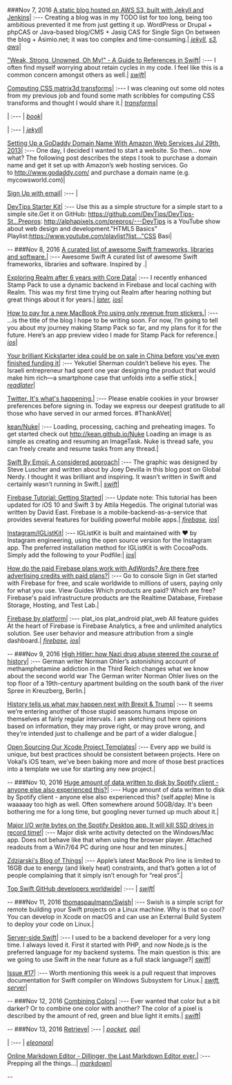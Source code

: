 ###Nov 7, 2016
[A static blog hosted on AWS S3, built with Jekyll and Jenkins](http://tech.asimio.net/2015/09/27/A-static-blog-hosted-at-Amazon-S3-built-with-Jekyll-and-Jenkins.html)|
:---
Creating a blog was in my TODO list for too long, being too ambitious prevented it me from just getting it up. WordPress or Drupal + phpCAS or Java-based blog/CMS + Jasig CAS for Single Sign On between the blog + Asimio.net; it was too complex and time-consuming.|
*[jekyll](https://getpocket.com/a/queue/list/jekyll/), [s3](https://getpocket.com/a/queue/list/s3/), [aws](https://getpocket.com/a/queue/list/aws/)*|

["Weak, Strong, Unowned, Oh My!" - A Guide to References in Swift](http://krakendev.io/blog/weak-and-unowned-references-in-swift)|
:---
I often find myself worrying about retain cycles in my code. I feel like this is a common concern amongst others as well.|
*[swift](https://getpocket.com/a/queue/list/swift/)*|

[Computing CSS matrix3d transforms](http://franklinta.com/2014/09/08/computing-css-matrix3d-transforms/)|
:---
I was cleaning out some old notes from my previous job and found some math scribbles for computing CSS transforms and thought I would share it.|
*[transforms](https://getpocket.com/a/queue/list/transforms/)*|

[](https://www.amazon.com/gp/product/1617292397/ref=as_li_tl?ie=UTF8&camp=1789&creative=9325&creativeASIN=1617292397&linkCode=&tag=asimio-20&linkId=)|
:---
|
*[book](https://getpocket.com/a/queue/list/book/)*|

[](https://www.andrewmunsell.com/course/learning-jekyll-by-example/)|
:---
|
*[jekyll](https://getpocket.com/a/queue/list/jekyll/)*|

[Setting Up a GoDaddy Domain Name With Amazon Web Services Jul 29th, 2013](http://mycowsworld.com/blog/2013/07/29/setting-up-a-godaddy-domain-name-with-amazon-web-services/)|
:---
One day, I decided I wanted to start a website. So then… now what? The following post describes the steps I took to purchase a domain name and get it set up with Amazon’s web hosting services.  Go to http://www.godaddy.com/ and purchase a domain name (e.g. mycowsworld.com)|

[Sign Up with email](https://getpocket.com/installed/)|
:---
|

[DevTips Starter Kit](http://www.youtube.com/watch?v=GTBaQ2DcGUk)|
:---
Use this as a simple structure for a simple start to a simple site.Get it on GitHub: https://github.com/DevTips/DevTips-St...Prepros: http://alphapixels.com/prepros/---DevTips is a YouTube show about web design and development."HTML5 Basics" Playlist:https://www.youtube.com/playlist?list..."CSS Basi|

--
###Nov 8, 2016
[A curated list of awesome Swift frameworks, libraries and software.](https://github.com/Wolg/awesome-swift#third-party-apis)|
:---
Awesome Swift A curated list of awesome Swift frameworks, libraries and software. Inspired by .|

[Exploring Realm after 6 years with Core Data](https://medium.com/@ishabazz/exploring-realm-after-6-years-with-core-data-fc48a8a26605)|
:---
I recently enhanced Stamp Pack to use a dynamic backend in Firebase and local caching with Realm. This was my first time trying out Realm after hearing nothing but great things about it for years.|
*[later](https://getpocket.com/a/queue/list/later/), [ios](https://getpocket.com/a/queue/list/ios/)*|

[How to pay for a new MacBook Pro using only revenue from stickers.](https://medium.com/@ishabazz/how-to-pay-for-a-new-macbook-pro-using-only-revenue-from-stickers-582852fb27f4)|
:---
…is the title of the blog I hope to be writing soon. For now, I’m going to tell you about my journey making Stamp Pack so far, and my plans for it for the future.  Here’s an app preview video I made for Stamp Pack for reference.|
*[ios](https://getpocket.com/a/queue/list/ios/)*|

[Your brilliant Kickstarter idea could be on sale in China before you’ve even finished funding it](http://qz.com/771727/chinas-factories-in-shenzhen-can-copy-products-at-breakneck-speed-and-its-time-for-the-rest-of-the-world-to-get-over-it/)|
:---
Yekutiel Sherman couldn’t believe his eyes.  The Israeli entrepreneur had spent one year designing the product that would make him rich—a smartphone case that unfolds into a selfie stick.|
*[readlater](https://getpocket.com/a/queue/list/readlater/)*|

[Twitter. It's what's happening.](https://twitter.com)|
:---
Please enable cookies in your browser preferences before signing in.  Today we express our deepest gratitude to all those who have served in our armed forces. #ThankAVet|

[kean/Nuke](https://github.com/kean/Nuke)|
:---
Loading, processing, caching and preheating images. To get started check out http://kean.github.io/Nuke  Loading an image is as simple as creating and resuming an ImageTask. Nuke is thread safe, you can freely create and resume tasks from any thread.|

[Swift By Emoji: A considered approach](http://ericasadun.com/2016/11/08/swift-by-emoji-a-considered-approach/)|
:---
The graphic was designed by Steve Luscher and written about by Joey Devilla in this blog post on Global Nerdy. I thought it was brilliant and inspiring.  It wasn’t written in Swift and certainly wasn’t running in Swift.|
*[swift](https://getpocket.com/a/queue/list/swift/)*|

[Firebase Tutorial: Getting Started](https://www.raywenderlich.com/139322/firebase-tutorial-getting-started-2)|
:---
Update note: This tutorial has been updated for iOS 10 and Swift 3 by Attila Hegedüs. The original tutorial was written by David East.  Firebase is a mobile-backend-as-a-service that provides several features for building powerful mobile apps.|
*[firebase](https://getpocket.com/a/queue/list/firebase/), [ios](https://getpocket.com/a/queue/list/ios/)*|

[Instagram/IGListKit](https://github.com/Instagram/IGListKit)|
:---
IGListKit is built and maintained with ❤️ by Instagram engineering, using the open source version for the Instagram app.  The preferred installation method for IGListKit is with CocoaPods. Simply add the following to your Podfile:|
*[ios](https://getpocket.com/a/queue/list/ios/)*|

[How do the paid Firebase plans work with AdWords? Are there free advertising credits with paid plans?](https://firebase.google.com/pricing/)|
:---
Go to console Sign in Get started with Firebase for free, and scale worldwide to millions of users, paying only for what you use. View Guides Which products are paid? Which are free?  Firebase's paid infrastructure products are the Realtime Database, Firebase Storage, Hosting, and Test Lab.|

[Firebase by platform](https://firebase.google.com/docs/)|
:---
plat_ios plat_android plat_web All feature guides At the heart of Firebase is Firebase Analytics, a free and unlimited analytics solution. See user behavior and measure attribution from a single dashboard.|
*[firebase](https://getpocket.com/a/queue/list/firebase/), [ios](https://getpocket.com/a/queue/list/ios/)*|

--
###Nov 9, 2016
[High Hitler: how Nazi drug abuse steered the course of history](https://www.theguardian.com/books/2016/sep/25/blitzed-norman-ohler-adolf-hitler-nazi-drug-abuse-interview)|
:---
German writer Norman Ohler’s astonishing account of methamphetamine addiction in the Third Reich changes what we know about the second world war The German writer Norman Ohler lives on the top floor of a 19th-century apartment building on the south bank of the river Spree in Kreuzberg, Berlin.|

[History tells us what may happen next with Brexit & Trump](https://medium.com/@theonlytoby/history-tells-us-what-will-happen-next-with-brexit-trump-a3fefd154714)|
:---
It seems we’re entering another of those stupid seasons humans impose on themselves at fairly regular intervals. I am sketching out here opinions based on information, they may prove right, or may prove wrong, and they’re intended just to challenge and be part of a wider dialogue.|

[Open Sourcing Our Xcode Project Templates](https://www.vokal.io/labs/open-sourcing-our-xcode-project-templates)|
:---
Every app we build is unique, but best practices should be consistent between projects. Here on Vokal’s iOS team, we’ve been baking more and more of those best practices into a template we use for starting any new project.|

--
###Nov 10, 2016
[Huge amount of data written to disk by Spotify client - anyone else also experienced this?](https://www.reddit.com/r/apple/comments/56auoi/huge_amount_of_data_written_to_disk_by_spotify/d92z8i6/)|
:---
Huge amount of data written to disk by Spotify client - anyone else also experienced this? (self.apple)  Mine is waaaaay too high as well. Often somewhere around 50GB/day. It's been bothering me for a long time, but googling never turned up much about it.|

[Major I/O write bytes on the Spotify Desktop app. It will kill SSD drives in record time!](https://community.spotify.com/t5/Ongoing-Issues/Major-I-O-write-bytes-on-the-Spotify-Desktop-app-It-will-kill/idi-p/1476745/page/3#comments)|
:---
Major disk write activity detected on the Windows/Mac app. Does not behave like that when using the browser player.  Attached readouts from a Win7/64 PC during one hour and ten minutes.|

[Zdziarski's Blog of Things](https://www.zdziarski.com/blog/?p=6355)|
:---
Apple’s latest MacBook Pro line is limited to 16GB due to energy (and likely heat) constraints, and that’s gotten a lot of people complaining that it simply isn’t enough for “real pros”.|

[Top Swift GitHub developers worldwide](http://github-awards.com/users?language=swift)|
:---
|
*[swift](https://getpocket.com/a/queue/list/swift/)*|

--
###Nov 11, 2016
[thomaspaulmann/Swish](https://github.com/thomaspaulmann/Swish/blob/master/README.md)|
:---
Swish is a simple script for remote building your Swift projects on a Linux machine. Why is that so cool? You can develop in Xcode on macOS and can use an External Build System to deploy your code on Linux.|

[Server-side Swift](https://theswiftdev.com/2016/11/09/server-side-swift/)|
:---
I used to be a backend developer for a very long time. I always loved it. First it started with PHP, and now Node.js is the preferred language for my backend systems. The main question is this: are we going to use Swift in the near future as a full stack language?|
*[swift](https://getpocket.com/a/queue/list/swift/)*|

[Issue #17](https://www.serverswift.tech/2016/11/11/issue17.html)|
:---
Worth mentioning this week is a pull request that improves documentation for Swift compiler on Windows Subsystem for Linux.|
*[swift](https://getpocket.com/a/queue/list/swift/), [server](https://getpocket.com/a/queue/list/server/)*|

--
###Nov 12, 2016
[Combining Colors](https://www.weheartswift.com/combining-colors/)|
:---
Ever wanted that color but a bit darker? Or to combine one color with another?  The color of a pixel is described by the amount of red, green and blue light it emits.|
*[swift](https://getpocket.com/a/queue/list/swift/)*|

--
###Nov 13, 2016
[Retrieve](https://getpocket.com/developer/docs/v3/retrieve)|
:---
|
*[pocket](https://getpocket.com/a/queue/list/pocket/), [api](https://getpocket.com/a/queue/list/api/)*|

[](https://www.facebook.com/eleonora.tani.7?fref=ts)|
:---
|
*[eleonora](https://getpocket.com/a/queue/list/eleonora/)*|

[Online Markdown Editor - Dillinger, the Last Markdown Editor ever.](http://dillinger.io/)|
:---
Prepping all the things...|
*[markdown](https://getpocket.com/a/queue/list/markdown/)*|

--